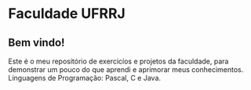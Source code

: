 # Faculdade UFRRJ

## Bem vindo!
Este é o meu repositório de exercicíos e projetos da faculdade, para demonstrar um pouco do que aprendi e aprimorar meus conhecimentos. Linguagens de Programação: Pascal, C e Java.
